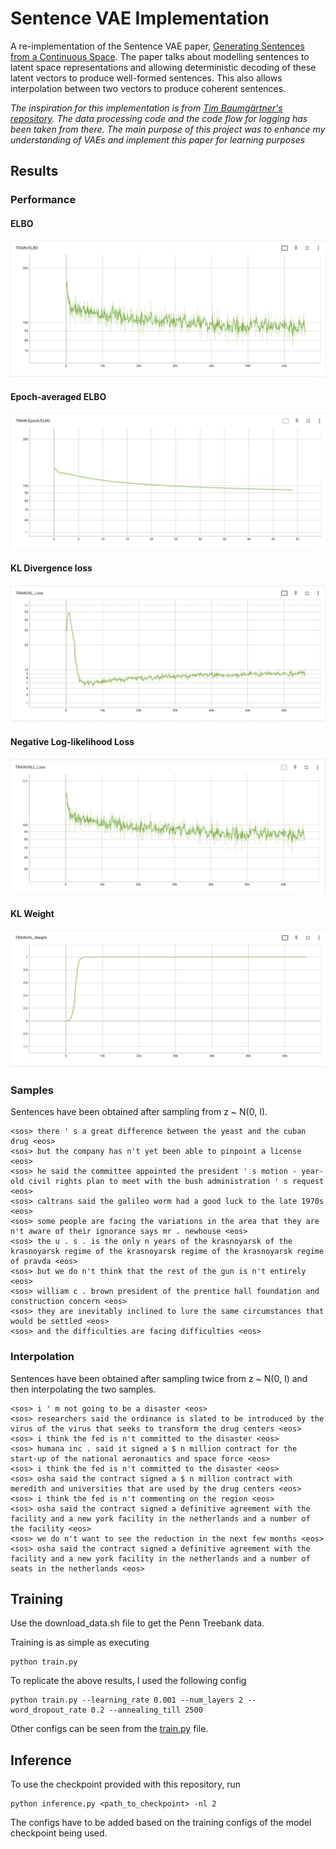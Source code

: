# Sentence VAE Implementation

A re-implementation of the Sentence VAE paper, [Generating Sentences from a Continuous Space](https://arxiv.org/abs/1511.06349). The paper talks about modelling sentences to latent space representations and allowing deterministic decoding of these latent vectors to produce well-formed sentences. This also allows interpolation between two vectors to produce coherent sentences.

*The inspiration for this implementation is from [Tim Baumgärtner's repository](https://github.com/timbmg/Sentence-VAE). The data processing code and the code flow for logging has been taken from there. The main purpose of this project was to enhance my understanding of VAEs and implement this paper for learning purposes*

## Results

### Performance

#### ELBO
![](plots/train_elbo.png)

#### Epoch-averaged ELBO
![](plots/train_epoch_elbo.png)

#### KL Divergence loss
![](plots/train_kl_loss.png)

#### Negative Log-likelihood Loss
![](plots/train_nll_loss.png)

#### KL Weight
![](plots/train_kl_weight.png)

### Samples

Sentences have been obtained after sampling from z ~ N(0, I).
```
<sos> there ' s a great difference between the yeast and the cuban drug <eos>
<sos> but the company has n't yet been able to pinpoint a license <eos>
<sos> he said the committee appointed the president ' s motion - year-old civil rights plan to meet with the bush administration ' s request <eos>
<sos> caltrans said the galileo worm had a good luck to the late 1970s <eos>
<sos> some people are facing the variations in the area that they are n't aware of their ignorance says mr . newhouse <eos>
<sos> the u . s . is the only n years of the krasnoyarsk of the krasnoyarsk regime of the krasnoyarsk regime of the krasnoyarsk regime of pravda <eos>
<sos> but we do n't think that the rest of the gun is n't entirely <eos>
<sos> william c . brown president of the prentice hall foundation and construction concern <eos>
<sos> they are inevitably inclined to lure the same circumstances that would be settled <eos>
<sos> and the difficulties are facing difficulties <eos>
```

### Interpolation

Sentences have been obtained after sampling twice from z ~ N(0, I) and then interpolating the two samples.

```
<sos> i ' m not going to be a disaster <eos>
<sos> researchers said the ordinance is slated to be introduced by the virus of the virus that seeks to transform the drug centers <eos>  
<sos> i think the fed is n't committed to the disaster <eos>    
<sos> humana inc . said it signed a $ n million contract for the start-up of the national aeronautics and space force <eos>  
<sos> i think the fed is n't committed to the disaster <eos>  
<sos> osha said the contract signed a $ n million contract with meredith and universities that are used by the drug centers <eos>  
<sos> i think the fed is n't commenting on the region <eos>  
<sos> osha said the contract signed a definitive agreement with the facility and a new york facility in the netherlands and a number of the facility <eos>  
<sos> we do n't want to see the reduction in the next few months <eos>  
<sos> osha said the contract signed a definitive agreement with the facility and a new york facility in the netherlands and a number of seats in the netherlands <eos>  
```

## Training

Use the download_data.sh file to get the Penn Treebank data.

Training is as simple as executing 

```
python train.py
```

To replicate the above results, I used the following config 

```
python train.py --learning_rate 0.001 --num_layers 2 --word_dropout_rate 0.2 --annealing_till 2500
```

Other configs can be seen from the [train.py](train.py) file. 

## Inference

To use the checkpoint provided with this repository, run

```
python inference.py <path_to_checkpoint> -nl 2
```

The configs have to be added based on the training configs of the model checkpoint being used.